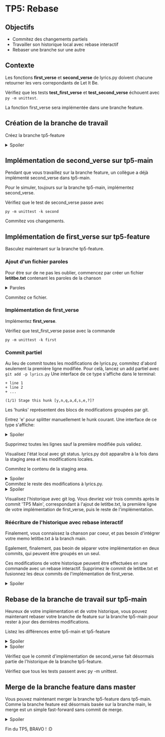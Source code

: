 # TP5: Rebase

## Objectifs

+ Commitez des changements partiels
+ Travailler son historique local avec rebase interactif
+ Rebaser une branche sur une autre

## Contexte

Les fonctions **first_verse** et **second_verse** de lyrics.py doivent chacune retourner les vers correpondants de Let It Be.

Vérifiez que les tests **test_first_verse** et **test_second_verse** échouent avec `py -m unittest`.

La fonction first_verse sera implémentée dans une branche feature.

## Création de la branche de travail

Créez la branche tp5-feature

<details>
<summary>Spoiler</summary>

```
git branch tp5-feature
```
</details>

## Implémentation de second_verse sur tp5-main
Pendant que vous travaillez sur la branche feature, un collègue a déjà implémenté second_verse dans tp5-main.

Pour le simuler, toujours sur la branche tp5-main, implémentez second_verse.

Vérifiez que le test de second_verse passe avec 
```
py -m unittest -k second
```

Commitez vos changements.


## Implémentation de first_verse sur tp5-feature

Basculez maintenant sur la branche tp5-feature. 

### Ajout d'un fichier paroles

Pour être sur de ne pas les oublier, commencez par créer un fichier **letitbe.txt** contenant les paroles de la chanson

<details>
<summary>Paroles</summary>

```
When I find myself in times of trouble, Mother Mary comes to me
Speaking words of wisdom, let it be
And in my hour of darkness she is standing right in front of me
Speaking words of wisdom, let it be
Let it be, let it be, let it be, let it be
Whisper words of wisdom, let it be
And when the broken hearted people living in the world agree
There will be an answer, let it be
For though they may be parted, there is still a chance that they will see
There will be an answer, let it be
Let it be, let it be, let it be, let it be
There will be an answer, let it be
Let it be, let it be, let it be, let it be
Whisper words of wisdom, let it be
Let it be, let it be, let it be, let it be
Whisper words of wisdom, let it be, be
And when the night is cloudy there is still a light that shines on me
Shinin' until tomorrow, let it be
I wake up to the sound of music, Mother Mary comes to me
Speaking words of wisdom, let it be
And let it be, let it be, let it be, let it be
Whisper words of wisdom, let it be
And let it be, let it be, let it be, let it be
Whisper words of wisdom, let it be
```
</details>

Commitez ce fichier.

### Implémentation de first_verse

Implémentez **first_verse**.

Vérifiez que test_first_verse passe avec la commande 
```
py -m unittest -k first
```

### Commit partiel

Au lieu de commit toutes les modifications de lyrics.py, commitez d'abord seulement la première ligne modifiée.
Pour celà, lancez un add partiel avec `git add -p lyrics.py`
Une interface de ce type s'affiche dans le terminal:

```
+ line 1
+ line 2
+ ...

(1/1) Stage this hunk [y,n,q,a,d,s,e,?]? 
```
Les 'hunks' représentent des blocs de modifications groupées par git.

Entrez 'e' pour splitter manuellement le hunk courant. Une interface de ce type s'affiche:

<details>
<summary>Spoiler</summary>

```
# Manual hunk edit mode -- see bottom for a quick guide.
@@ -1,66 +1,112 @@
+ line 1
+ line 2
...
# ---
# To remove '-' lines, make them ' ' lines (context).
# To remove '+' lines, delete them.
# Lines starting with # will be removed.
# 
# If the patch applies cleanly, the edited hunk will immediately be
# marked for staging.
# If it does not apply cleanly, you will be given an opportunity to
# edit again.  If all lines of the hunk are removed, then the edit is
# aborted and the hunk is left unchanged.
```
</details>

Supprimez toutes les lignes sauf la première modifiée puis validez.

Visualisez l'état local avec git status. lyrics.py doit apparaître à la fois dans la staging area et les modifications locales.

Commitez le contenu de la staging area.
<details>
<summary>Spoiler</summary>

```
git commit -m "First line"
```
</details>
Commitez le reste des modifications à lyrics.py. 
<details>
<summary>Spoiler</summary>

```
git add lyrics.py
git commit -m "Rest of the lines"
```
</details>

Visualisez l'historique avec git log. Vous devriez voir trois commits après le commit 'TP5 Main', correspondant à l'ajout de letitbe.txt, la première ligne de votre implémentation de first_verse, puis le reste de l'implémentation.

### Réécriture de l'historique avec rebase interactif

Finalement, vous connaissez la chanson par coeur, et pas besoin d'intégrer votre memo letitbe.txt à la branch main.

Egalement, finalement, pas beoin de séparer votre implémentation en deux commits, qui peuvent être groupés en un seul.

Ces modifications de votre historique peuvent être effectuées en une commande avec un rebase interactif. Supprimez le commit de letitbe.txt et fusionnez les deux commits de l'implémentation de first_verse.

<details>
<summary>Spoiler</summary>

```
git rebase -i HEAD~3
```

Une interface de ce type s'affiche dans le terminal:

```
pick .... letitbe.txt
pick .... first line
pick .... rest of implem

# Rebase ...... onto ... (3 commands)
#
# Commands:
# p, pick <commit> = use commit
# r, reword <commit> = use commit, but edit the commit message
# e, edit <commit> = use commit, but stop for amending
# s, squash <commit> = use commit, but meld into previous commit
# f, fixup [-C | -c] <commit> = like "squash" but keep only the previous
#                    commit's log message, unless -C is used, in which case
#                    keep only this commit's message; -c is same as -C but
#                    opens the editor
# x, exec <command> = run command (the rest of the line) using shell
```

Remplacez pick par drop devant la ligne de letitbe.txt
Remplacez pick par reword devant la ligne de la première ligne de l'implémentation
Remplacez pick par fixup devant la ligne du reste de l'implémentation

Sauvez et quittez l'éditeur
</details>

## Rebase de la branche de travail sur tp5-main

Heureux de votre implémentation et de votre historique, vous pouvez maintenant rebaser votre branche de feature sur la branche tp5-main pour rester à jour des dernières modifications.

Listez les différences entre tp5-main et tp5-feature

<details>
<summary>Spoiler</summary>

```
git diff tp5-main tp5-feature
```
</details>

<details>
<summary>Spoiler</summary>

```
git rebase tp5-main
```
</details>

Vérifiez que le commit d'implémentation de second_verse fait désormais partie de l'historique de la branche tp5-feature.

Vérifiez que tous les tests passent avec py -m unittest.

## Merge de la branche feature dans master

Vous pouvez maintenant merger la branche tp5-feature dans tp5-main. Comme la branche feature est désormais basée sur la branche main, le merge est un simple fast-forward sans commit de merge.

<details>
<summary>Spoiler</summary>

```
git checkout tp5-main
git merge tp5-feature
```
</details>

Fin du TP5, BRAVO ! :D